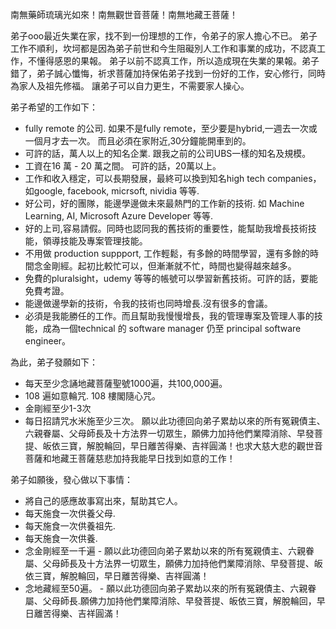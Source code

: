 南無藥師琉璃光如來！南無觀世音菩薩！南無地藏王菩薩！

弟子ooo最近失業在家，找不到一份理想的工作，令弟子的家人擔心不已。
弟子工作不順利，坎坷都是因為弟子前世和今生阻礙別人工作和事業的成功，不認真工作，不懂得感恩的果報。
弟子以前不認真工作，所以造成現在失業的果報。弟子錯了，弟子誠心懺悔，祈求菩薩加持保佑弟子找到一份好的工作，安心修行，同時為家人及祖先修福。
讓弟子可以自力更生，不需要家人操心。

弟子希望的工作如下：

- fully remote 的公司. 如果不是fully remote，至少要是hybrid,一週去一次或一個月才去一次。 而且必須在家附近,30分鐘能開車到的。
- 可許的話，萬人以上的知名企業. 跟我之前的公司UBS一樣的知名及規模。
- 工資在16 萬 - 20 萬之間。 可許的話，20萬以上。
- 工作和收入穩定，可以長期發展，最終可以換到知名high tech companies，如google, facebook, micrsoft, nividia 等等.
- 好公司，好的團隊，能邊學邊做未來最熱門的工作新的技術. 如 Machine Learning, AI, Microsoft Azure Developer 等等.
- 好的上司,容易請假。同時也認同我的舊技術的重要性，能幫助我增長技術技能，領導技能及專案管理技能。
- 不用做 production suppport, 工作輕鬆，有多餘的時間學習，還有多餘的時間念金剛經。起初比較忙可以，但漸漸就不忙，時間也變得越來越多。
- 免費的pluralsight，udemy 等等的帳號可以學習新舊技術。可許的話，要能免費考證。
- 能邊做邊學新的技術，令我的技術也同時增長.沒有很多的會議。
- 必須是我能勝任的工作。而且幫助我慢慢增長，我的管理專案及管理人事的技能，成為一個technical 的 software manager 仍至 principal software engineer。

為此，弟子發願如下：
- 每天至少念誦地藏菩薩聖號1000遍，共100,000遍。
- 108 遍如意輪咒. 108 樓閣隨心咒。
- 金剛經至少1-3次
- 每日招請咒水米施至少三次。
願以此功德回向弟子累劫以來的所有冤親債主、六親眷屬、父母師長及十方法界一切眾生，願佛力加持他們業障消除、早發菩提、皈依三寶，解脫輪回，早日離苦得樂、吉祥圓滿！也求大慈大悲的觀世音菩薩和地藏王菩薩慈悲加持我能早日找到如意的工作！

弟子如願後，發心做以下事情：
- 將自己的感應故事寫出來，幫助其它人。
- 每天施食一次供養父母.
- 每天施食一次供養祖先.
- 每天施食一次供養.
- 念金剛經至一千遍 - 願以此功德回向弟子累劫以來的所有冤親債主、六親眷屬、父母師長及十方法界一切眾生，願佛力加持他們業障消除、早發菩提、皈依三寶，解脫輪回，早日離苦得樂、吉祥圓滿！
- 念地藏經至50遍。 - 願以此功德回向弟子累劫以來的所有冤親債主、六親眷屬、父母師長.願佛力加持他們業障消除、早發菩提、皈依三寶，解脫輪回，早日離苦得樂、吉祥圓滿！

